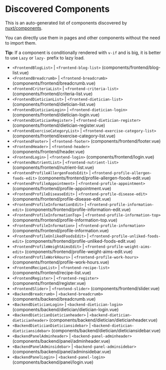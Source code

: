# Discovered Components

This is an auto-generated list of components discovered by [nuxt/components](https://github.com/nuxt/components).

You can directly use them in pages and other components without the need to import them.

**Tip:** If a component is conditionally rendered with `v-if` and is big, it is better to use `Lazy` or `lazy-` prefix to lazy load.

- `<FrontendBlogList>` | `<frontend-blog-list>` (components/frontend/blog-list.vue)
- `<FrontendBreadcrumb>` | `<frontend-breadcrumb>` (components/frontend/breadcrumb.vue)
- `<FrontendCriteriaList>` | `<frontend-criteria-list>` (components/frontend/criteria-list.vue)
- `<FrontendDieticianList>` | `<frontend-dietician-list>` (components/frontend/dietician-list.vue)
- `<FrontendDieticianLogin>` | `<frontend-dietician-login>` (components/frontend/dietician-login.vue)
- `<FrontendDieticianRegister>` | `<frontend-dietician-register>` (components/frontend/dietician-register.vue)
- `<FrontendExerciseCategoryList>` | `<frontend-exercise-category-list>` (components/frontend/exercise-category-list.vue)
- `<FrontendFooter>` | `<frontend-footer>` (components/frontend/footer.vue)
- `<FrontendHeader>` | `<frontend-header>` (components/frontend/header.vue)
- `<FrontendLogin>` | `<frontend-login>` (components/frontend/login.vue)
- `<FrontendNutrientList>` | `<frontend-nutrient-list>` (components/frontend/nutrient-list.vue)
- `<FrontendProfileAllergenFoodsEdit>` | `<frontend-profile-allergen-foods-edit>` (components/frontend/profile-allergen-foods-edit.vue)
- `<FrontendProfileAppointment>` | `<frontend-profile-appointment>` (components/frontend/profile-appointment.vue)
- `<FrontendProfileDiseaseEdit>` | `<frontend-profile-disease-edit>` (components/frontend/profile-disease-edit.vue)
- `<FrontendProfileInformationEdit>` | `<frontend-profile-information-edit>` (components/frontend/profile-information-edit.vue)
- `<FrontendProfileInformationTop>` | `<frontend-profile-information-top>` (components/frontend/profile-information-top.vue)
- `<FrontendProfileInformation>` | `<frontend-profile-information>` (components/frontend/profile-information.vue)
- `<FrontendProfileUnlikedFoodsEdit>` | `<frontend-profile-unliked-foods-edit>` (components/frontend/profile-unliked-foods-edit.vue)
- `<FrontendProfileWeightAimsEdit>` | `<frontend-profile-weight-aims-edit>` (components/frontend/profile-weight-aims-edit.vue)
- `<FrontendProfileWorkHours>` | `<frontend-profile-work-hours>` (components/frontend/profile-work-hours.vue)
- `<FrontendRecipeList>` | `<frontend-recipe-list>` (components/frontend/recipe-list.vue)
- `<FrontendRegister>` | `<frontend-register>` (components/frontend/register.vue)
- `<FrontendSlider>` | `<frontend-slider>` (components/frontend/slider.vue)
- `<BackendBreadcrumb>` | `<backend-breadcrumb>` (components/backend/breadcrumb.vue)
- `<BackendDieticianLogin>` | `<backend-dietician-login>` (components/backend/dietician/dietician-login.vue)
- `<BackendDieticianDieticianheader>` | `<backend-dietician-dieticianheader>` (components/backend/dietician/dieticianheader.vue)
- `<BackendDieticianDieticiansidebar>` | `<backend-dietician-dieticiansidebar>` (components/backend/dietician/dieticiansidebar.vue)
- `<BackendPanelAdminheader>` | `<backend-panel-adminheader>` (components/backend/panel/adminheader.vue)
- `<BackendPanelAdminsidebar>` | `<backend-panel-adminsidebar>` (components/backend/panel/adminsidebar.vue)
- `<BackendPanelLogin>` | `<backend-panel-login>` (components/backend/panel/login.vue)
